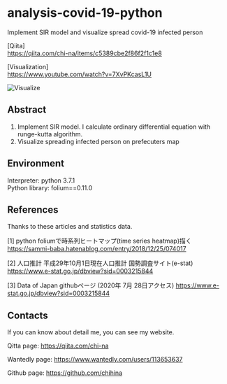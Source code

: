 # analysis-covid-19-python
Implement SIR model and visualize spread covid-19 infected person

[Qiita]  
https://qiita.com/chi-na/items/c5389cbe2f86f2f1c1e8

[Visualization]    
https://www.youtube.com/watch?v=7XvPKcasL1U

![Visualize](https://user-images.githubusercontent.com/61718363/90308773-5e751b00-df1d-11ea-8e70-663aadceb7d8.png "Visualize")


## Abstract
1. Implement SIR model. I calculate ordinary differential equation with runge-kutta algorithm. 
2. Visualize spreading infected person on prefecuters map 

## Environment
Interpreter: python 3.7.1  
Python library: folium==0.11.0

## References
Thanks to these articles and statistics data. 

[1] python foliumで時系列ヒートマップ(time series heatmap)描く
https://sammi-baba.hatenablog.com/entry/2018/12/25/074017

[2] 人口推計 平成29年10月1日現在人口推計  国勢調査サイト(e-stat)
https://www.e-stat.go.jp/dbview?sid=0003215844

[3] Data of Japan githubページ (2020年 7月 28日アクセス)
https://www.e-stat.go.jp/dbview?sid=0003215844

## Contacts
If you can know about detail me, you can see my website.

Qitta page: https://qiita.com/chi-na  

Wantedly page: https://www.wantedly.com/users/113653637  

Github page: https://github.com/chihina

